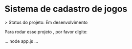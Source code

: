 <h1>Sistema de cadastro de jogos</h1>
> Status do projeto: Em desenvolvimento

Para rodar esse projeto , por favor digite:

...
node app.js
...      
